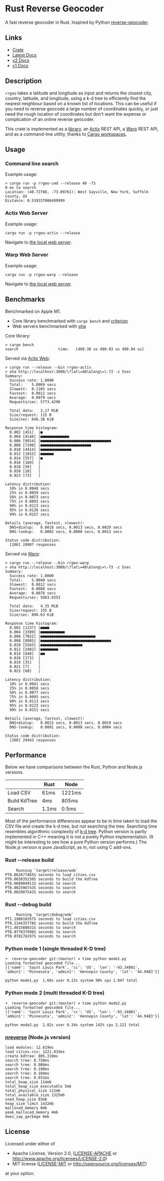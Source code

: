# Rust Reverse Geocoder
A fast reverse geocoder in Rust. Inspired by Python [reverse-geocoder](https://github.com/thampiman/reverse-geocoder).

## Links

- [Crate](https://crates.io/crates/reverse_geocoder)
- [Latest Docs](https://docs.rs/reverse_geocoder/)
- [v2 Docs](https://docs.rs/reverse_geocoder/2.0.0/reverse_geocoder/index.html)
- [v1 Docs](https://docs.rs/reverse_geocoder/1.0.1/reverse_geocoder/)

## Description

`rrgeo` takes a latitude and longitude as input and returns the closest city, country, latitude, and longitude, using a k-d tree to efficiently find the nearest neighbour based on a known list of locations. This can be useful if you need to reverse geocode a large number of coordinates quickly, or just need the rough location of coordinates but don't want the expense or complication of an online reverse geocoder.

This crate is implemented as a [library](https://crates.io/crates/reverse_geocoder), an [Actix](https://actix.rs/) REST API, a [Warp](https://seanmonstar.com/post/176530511587/warp) REST API, and as a command-line utility, thanks to [Cargo workspaces](https://doc.rust-lang.org/book/ch14-03-cargo-workspaces.html).

## Usage

### Command line search

Example usage:

```
> cargo run -p rrgeo-cmd --release 40 -73
0 ms to search
Location: (40.72788, -73.09761): West Sayville, New York, Suffolk County, US
Distance: 0.539337006499999
```

### Actix Web Server

Example usage:

```
cargo run -p rrgeo-actix --release
```

Navigate to [the local web server](http://localhost:3000/?lat=40&long=-73).

### Warp Web Server

Example usage:

```
cargo run -p rrgeo-warp --release
```

Navigate to [the local web server](http://localhost:3000/?lat=40&long=-73).

## Benchmarks

Benchmarked on Apple M1.

  * Core library benchmarked with `cargo bench` and [criterion](https://github.com/japaric/criterion.rs)
  * Web servers benchmarked with [oha](https://github.com/hatoo/oha)

Core library:

```
> cargo bench
search                  time:   [489.30 us 490.03 us 490.94 us]
```

Served via [Actix Web](https://actix.rs/):

```
> cargo run --release --bin rrgeo-actix
> oha http://localhost:3000/\?lat\=40\&long\=\-73 -z 5sec
Summary:
  Success rate:	1.0000
  Total:	5.0069 secs
  Slowest:	0.1105 secs
  Fastest:	0.0012 secs
  Average:	0.0079 secs
  Requests/sec:	5773.4290

  Total data:	3.17 MiB
  Size/request:	115 B
  Size/sec:	648.38 KiB

Response time histogram:
  0.002 [451]  |■
  0.004 [4146] |■■■■■■■■■■■■■
  0.006 [9914] |■■■■■■■■■■■■■■■■■■■■■■■■■■■■■■■■
  0.008 [7200] |■■■■■■■■■■■■■■■■■■■■■■■
  0.010 [4414] |■■■■■■■■■■■■■■
  0.012 [1915] |■■■■■■
  0.014 [557]  |■
  0.016 [160]  |
  0.018 [59]   |
  0.020 [18]   |
  0.023 [73]   |

Latency distribution:
  10% in 0.0048 secs
  25% in 0.0059 secs
  50% in 0.0073 secs
  75% in 0.0093 secs
  90% in 0.0113 secs
  95% in 0.0126 secs
  99% in 0.0157 secs

Details (average, fastest, slowest):
  DNS+dialup:	0.0018 secs, 0.0013 secs, 0.0029 secs
  DNS-lookup:	0.0002 secs, 0.0000 secs, 0.0013 secs

Status code distribution:
  [200] 28907 responses

```

Served via [Warp](https://github.com/seanmonstar/warp):

```
> cargo run --release --bin rrgeo-warp
> oha http://localhost:3000/\?lat\=40\&long\=\-73 -z 5sec
Summary:
  Success rate:	1.0000
  Total:	5.0040 secs
  Slowest:	0.0812 secs
  Fastest:	0.0008 secs
  Average:	0.0078 secs
  Requests/sec:	5883.9353

  Total data:	4.35 MiB
  Size/request:	155 B
  Size/sec:	890.63 KiB

Response time histogram:
  0.002 [1237] |■■■■
  0.004 [3309] |■■■■■■■■■■■
  0.006 [7022] |■■■■■■■■■■■■■■■■■■■■■■■■■
  0.008 [8985] |■■■■■■■■■■■■■■■■■■■■■■■■■■■■■■■■
  0.010 [5565] |■■■■■■■■■■■■■■■■■■■
  0.012 [2402] |■■■■■■■■
  0.014 [648]  |■■
  0.016 [173]  |
  0.019 [35]   |
  0.021 [7]    |
  0.023 [60]   |

Latency distribution:
  10% in 0.0041 secs
  25% in 0.0058 secs
  50% in 0.0077 secs
  75% in 0.0095 secs
  90% in 0.0113 secs
  95% in 0.0123 secs
  99% in 0.0151 secs

Details (average, fastest, slowest):
  DNS+dialup:	0.0015 secs, 0.0013 secs, 0.0019 secs
  DNS-lookup:	0.0001 secs, 0.0000 secs, 0.0004 secs

Status code distribution:
  [200] 29443 responses
```


## Performance

Below we have comparisons between the Rust, Python and Node.js versions.

|              | Rust | Node   |
|--------------|------|--------|
| Load CSV     | 61ms | 1221ms |
| Build KdTree | 4ms  | 805ms  |
| Search       | 1.1ms  | 0.5ms |

Most of the performance differences appear to be in time taken to load the CSV file and create the k-d tree, but not searching the tree. Searching time resembles algorithmic complexity of [k-d tree](https://en.wikipedia.org/wiki/K-d_tree). Python version is partly implemented in C++ meaning it is not a purely Python implementation. (It might be interesting to see how a pure Python version performs.) The Node.js version is pure JavaScript, as in, not using C add-ons.

### Rust --release build

```
     Running `target/release/web`
PT0.062677465S seconds to load cities.csv
PT0.003835230S seconds to build the KdTree
PT0.068904911S seconds to search
PT0.002596743S seconds to search
PT0.002887542S seconds to search

```

### Rust --debug build

```
     Running `target/debug/web`
PT1.198010357S seconds to load cities.csv
PT0.124435778S seconds to build the KdTree
PT1.401588031S seconds to search
PT0.077837996S seconds to search
PT0.078178297S seconds to search

```

### Python mode 1 (single threaded K-D tree)

```
➜  reverse-geocoder git:(master) ✗ time python mode1.py
Loading formatted geocoded file...
[{'name': 'Saint Louis Park', 'cc': 'US', 'lon': '-93.34801', 'admin1': 'Minnesota', 'admin2': 'Hennepin County', 'lat': '44.9483'}]

python mode1.py  1.60s user 0.22s system 98% cpu 1.847 total
```

### Python mode 2 (multi threaded K-D tree)

```
➜  reverse-geocoder git:(master) ✗ time python mode2.py
Loading formatted geocoded file...
[{'name': 'Saint Louis Park', 'cc': 'US', 'lon': '-93.34801', 'admin1': 'Minnesota', 'admin2': 'Hennepin County', 'lat': '44.9483'}]

python mode2.py  2.82s user 0.34s system 142% cpu 2.221 total
```

### [nreverse](https://github.com/ggcode1/nreverse) (Node.js version)

```
load modules: 12.619ms
load cities.csv: 1221.833ms
create kdtree: 805.310ms
search tree: 0.758ms
search tree: 0.086ms
search tree: 0.198ms
search tree: 0.104ms
search tree: 0.031ms
total_heap_size 114mb
total_heap_size_executable 5mb
total_physical_size 112mb
total_available_size 1325mb
used_heap_size 83mb
heap_size_limit 1432mb
malloced_memory 0mb
peak_malloced_memory 4mb
does_zap_garbage 0mb

```

## License

Licensed under either of

 * Apache License, Version 2.0, ([LICENSE-APACHE](LICENSE-APACHE) or http://www.apache.org/licenses/LICENSE-2.0)
 * MIT license ([LICENSE-MIT](LICENSE-MIT) or http://opensource.org/licenses/MIT)

at your option.



